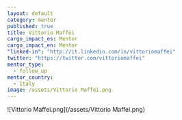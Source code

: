 ```yaml
---
layout: default
category: mentor
published: true
title: Vittorio Maffei
cargo_impact_es: Mentor
cargo_impact_en: Mentor
"linked-in": "http://it.linkedin.com/in/vittoriomaffei"
twitter: "https://twitter.com/vittoriomaffei"
mentor_type: 
  - follow_up
mentor_country: 
  - Italy
image: /assets/Vittorio Maffei.png
---
```


![Vittorio Maffei.png](/assets/Vittorio Maffei.png)